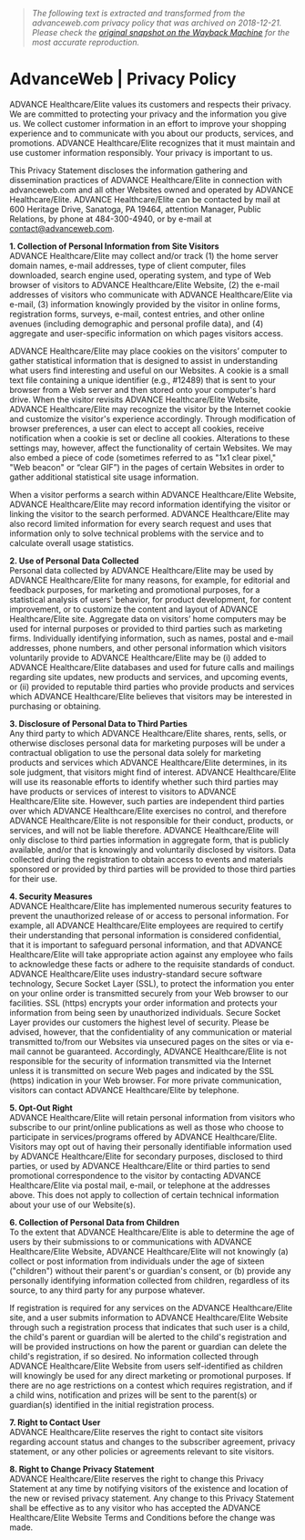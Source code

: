 > *The following text is extracted and transformed from the advanceweb.com privacy policy that was archived on 2018-12-21. Please check the [original snapshot on the Wayback Machine](https://web.archive.org/web/20181221041830id_/http%3A//advanceweb.com/Privacy.aspx) for the most accurate reproduction.*

# AdvanceWeb | Privacy Policy

ADVANCE Healthcare/Elite values its customers and respects their privacy. We are committed to protecting your privacy and the information you give us. We collect customer information in an effort to improve your shopping experience and to communicate with you about our products, services, and promotions. ADVANCE Healthcare/Elite recognizes that it must maintain and use customer information responsibly. Your privacy is important to us.

This Privacy Statement discloses the information gathering and dissemination practices of ADVANCE Healthcare/Elite in connection with advanceweb.com and all other Websites owned and operated by ADVANCE Healthcare/Elite. ADVANCE Healthcare/Elite can be contacted by mail at 600 Heritage Drive, Sanatoga, PA 19464, attention Manager, Public Relations, by phone at 484-300-4940, or by e-mail at [contact@advanceweb.com](mailto:contact@advanceweb.com).

**1\. Collection of Personal Information from Site Visitors**  
ADVANCE Healthcare/Elite may collect and/or track (1) the home server domain names, e-mail addresses, type of client computer, files downloaded, search engine used, operating system, and type of Web browser of visitors to ADVANCE Healthcare/Elite Website, (2) the e-mail addresses of visitors who communicate with ADVANCE Healthcare/Elite via e-mail, (3) information knowingly provided by the visitor in online forms, registration forms, surveys, e-mail, contest entries, and other online avenues (including demographic and personal profile data), and (4) aggregate and user-specific information on which pages visitors access.

ADVANCE Healthcare/Elite may place cookies on the visitors’ computer to gather statistical information that is designed to assist in understanding what users find interesting and useful on our Websites. A cookie is a small text file containing a unique identifier (e.g., #12489) that is sent to your browser from a Web server and then stored onto your computer's hard drive. When the visitor revisits ADVANCE Healthcare/Elite Website, ADVANCE Healthcare/Elite may recognize the visitor by the Internet cookie and customize the visitor's experience accordingly. Through modification of browser preferences, a user can elect to accept all cookies, receive notification when a cookie is set or decline all cookies. Alterations to these settings may, however, affect the functionality of certain Websites. We may also embed a piece of code (sometimes referred to as "1x1 clear pixel," "Web beacon" or “clear GIF”) in the pages of certain Websites in order to gather additional statistical site usage information.

When a visitor performs a search within ADVANCE Healthcare/Elite Website, ADVANCE Healthcare/Elite may record information identifying the visitor or linking the visitor to the search performed. ADVANCE Healthcare/Elite may also record limited information for every search request and uses that information only to solve technical problems with the service and to calculate overall usage statistics.

**2\. Use of Personal Data Collected**  
Personal data collected by ADVANCE Healthcare/Elite may be used by ADVANCE Healthcare/Elite for many reasons, for example, for editorial and feedback purposes, for marketing and promotional purposes, for a statistical analysis of users' behavior, for product development, for content improvement, or to customize the content and layout of ADVANCE Healthcare/Elite site. Aggregate data on visitors’ home computers may be used for internal purposes or provided to third parties such as marketing firms. Individually identifying information, such as names, postal and e-mail addresses, phone numbers, and other personal information which visitors voluntarily provide to ADVANCE Healthcare/Elite may be (i) added to ADVANCE Healthcare/Elite databases and used for future calls and mailings regarding site updates, new products and services, and upcoming events, or (ii) provided to reputable third parties who provide products and services which ADVANCE Healthcare/Elite believes that visitors may be interested in purchasing or obtaining.

**3\. Disclosure of Personal Data to Third Parties**  
Any third party to which ADVANCE Healthcare/Elite shares, rents, sells, or otherwise discloses personal data for marketing purposes will be under a contractual obligation to use the personal data solely for marketing products and services which ADVANCE Healthcare/Elite determines, in its sole judgment, that visitors might find of interest. ADVANCE Healthcare/Elite will use its reasonable efforts to identify whether such third parties may have products or services of interest to visitors to ADVANCE Healthcare/Elite site. However, such parties are independent third parties over which ADVANCE Healthcare/Elite exercises no control, and therefore ADVANCE Healthcare/Elite is not responsible for their conduct, products, or services, and will not be liable therefore. ADVANCE Healthcare/Elite will only disclose to third parties information in aggregate form, that is publicly available, and/or that is knowingly and voluntarily disclosed by visitors. Data collected during the registration to obtain access to events and materials sponsored or provided by third parties will be provided to those third parties for their use.

**4\. Security Measures**  
ADVANCE Healthcare/Elite has implemented numerous security features to prevent the unauthorized release of or access to personal information. For example, all ADVANCE Healthcare/Elite employees are required to certify their understanding that personal information is considered confidential, that it is important to safeguard personal information, and that ADVANCE Healthcare/Elite will take appropriate action against any employee who fails to acknowledge these facts or adhere to the requisite standards of conduct. ADVANCE Healthcare/Elite uses industry-standard secure software technology, Secure Socket Layer (SSL), to protect the information you enter on your online order is transmitted securely from your Web browser to our facilities. SSL (https) encrypts your order information and protects your information from being seen by unauthorized individuals. Secure Socket Layer provides our customers the highest level of security. Please be advised, however, that the confidentiality of any communication or material transmitted to/from our Websites via unsecured pages on the sites or via e-mail cannot be guaranteed. Accordingly, ADVANCE Healthcare/Elite is not responsible for the security of information transmitted via the Internet unless it is transmitted on secure Web pages and indicated by the SSL (https) indication in your Web browser. For more private communication, visitors can contact ADVANCE Healthcare/Elite by telephone.

**5\. Opt-Out Right**  
ADVANCE Healthcare/Elite will retain personal information from visitors who subscribe to our print/online publications as well as those who choose to participate in services/programs offered by ADVANCE Healthcare/Elite. Visitors may opt out of having their personally identifiable information used by ADVANCE Healthcare/Elite for secondary purposes, disclosed to third parties, or used by ADVANCE Healthcare/Elite or third parties to send promotional correspondence to the visitor by contacting ADVANCE Healthcare/Elite via postal mail, e-mail, or telephone at the addresses above. This does not apply to collection of certain technical information about your use of our Website(s).

**6\. Collection of Personal Data from Children**  
To the extent that ADVANCE Healthcare/Elite is able to determine the age of users by their submissions to or communications with ADVANCE Healthcare/Elite Website, ADVANCE Healthcare/Elite will not knowingly (a) collect or post information from individuals under the age of sixteen ("children") without their parent's or guardian's consent, or (b) provide any personally identifying information collected from children, regardless of its source, to any third party for any purpose whatever.

If registration is required for any services on the ADVANCE Healthcare/Elite site, and a user submits information to ADVANCE Healthcare/Elite Website through such a registration process that indicates that such user is a child, the child's parent or guardian will be alerted to the child's registration and will be provided instructions on how the parent or guardian can delete the child's registration, if so desired. No information collected through ADVANCE Healthcare/Elite Website from users self-identified as children will knowingly be used for any direct marketing or promotional purposes. If there are no age restrictions on a contest which requires registration, and if a child wins, notification and prizes will be sent to the parent(s) or guardian(s) identified in the initial registration process.

**7\. Right to Contact User**  
ADVANCE Healthcare/Elite reserves the right to contact site visitors regarding account status and changes to the subscriber agreement, privacy statement, or any other policies or agreements relevant to site visitors.

**8\. Right to Change Privacy Statement**  
ADVANCE Healthcare/Elite reserves the right to change this Privacy Statement at any time by notifying visitors of the existence and location of the new or revised privacy statement. Any change to this Privacy Statement shall be effective as to any visitor who has accepted the ADVANCE Healthcare/Elite Website Terms and Conditions before the change was made.
